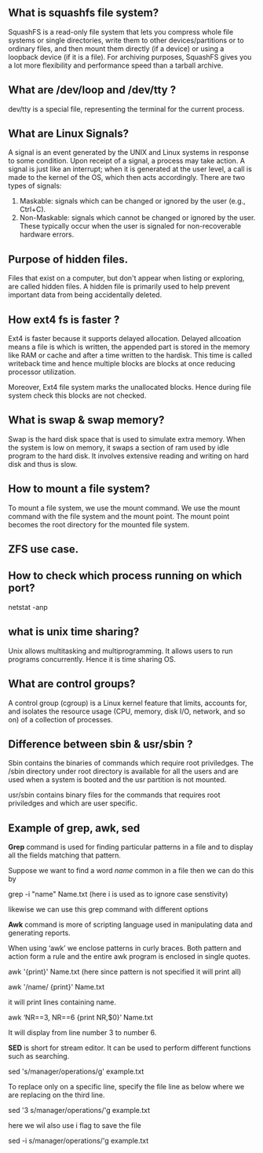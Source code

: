 ## What is squashfs file system?

SquashFS is a read-only file system that lets you compress whole file systems or single directories, write them to other devices/partitions or to ordinary files, and then mount them directly (if a device) or using a loopback device (if it is a file). For archiving purposes, SquashFS gives you a lot more flexibility and performance speed than a tarball archive.

## What are /dev/loop and /dev/tty ?
dev/tty is a special file, representing the terminal for the current process.

## What are Linux Signals?

A signal is an event generated by the UNIX and Linux systems in response to some condition. Upon receipt of a signal, a process may take action. A signal is just like an interrupt; when it is generated at the user level, a call is made to the kernel of the OS, which then acts accordingly.
There are two types of signals:
1. Maskable: signals which can be changed or ignored by the user (e.g., Ctrl+C).
2. Non-Maskable: signals which cannot be changed or ignored by the user. These typically occur when the user is signaled for non-recoverable hardware errors.

## Purpose of hidden files.

Files that exist on a computer, but don't appear when listing or exploring, are called hidden files. A hidden file is primarily used to help prevent important data from being accidentally deleted.

## How ext4 fs is faster ?
Ext4 is faster because it supports delayed allocation. Delayed allcoation means a file is which is written, the appended part is stored in the memory like RAM or cache and after a time written to the hardisk.  This time is called writeback time and hence multiple blocks are blocks at once reducing processor utilization.

Moreover, Ext4 file system marks the unallocated blocks. Hence during file system check this blocks are not checked.

## What is swap & swap memory?
Swap is the hard disk space that is used to simulate extra memory. When the system is low on memory, it swaps a section of ram used by idle program to the hard disk. It involves extensive reading and writing on hard disk and thus is slow.

## How to mount a file system?
To mount a file system, we use the mount command. We use the mount command with the file system and the mount point. The mount point becomes the root directory for the mounted file system.

## ZFS use case.

## How to check which process running on which port?
netstat -anp

## what is unix time sharing?
Unix allows multitasking and multiprogramming. It allows users to run programs concurrently. Hence it is time sharing OS.

## What are control groups?
A control group (cgroup) is a Linux kernel feature that limits, accounts for, and isolates the resource usage (CPU, memory, disk I/O, network, and so on) of a collection of processes.

## Difference between sbin & usr/sbin ?
Sbin contains the binaries of commands which require root priviledges. The /sbin directory under root directory is available for all the users and are used when a system is booted and the usr partition is not mounted.

usr/sbin contains binary files for the commands that requires root priviledges and which are user specific.

## Example of grep, awk, sed
**Grep** command is used for finding particular patterns in a file and to display all the fields matching that pattern. 

Suppose we want to find a word _name_ common in a file then we can do this by

grep -i "name" Name.txt  (here i is used as to ignore case senstivity)

likewise we can use this grep command with different options 

**Awk** command is more of scripting language used in manipulating data and generating reports. 

When using ‘awk’ we enclose patterns in curly braces. Both pattern and action form a rule and the entire awk program is enclosed in single quotes.

awk '{print}' Name.txt  (here since pattern is not specified it will print all)

awk '/name/ {print}' Name.txt

it will print lines containing name.

awk ‘NR==3, NR==6 {print NR,$0}’ Name.txt

  It will display from line number 3 to number 6.

**SED** is short for stream editor. It can be used to perform different functions such as searching.

sed 's/manager/operations/g' example.txt

To replace only on a specific line, specify the file line as below where we are replacing on the third line.

sed '3 s/manager/operations/'g  example.txt 

here we wil also use i flag to save the file 

sed -i s/manager/operations/'g example.txt


